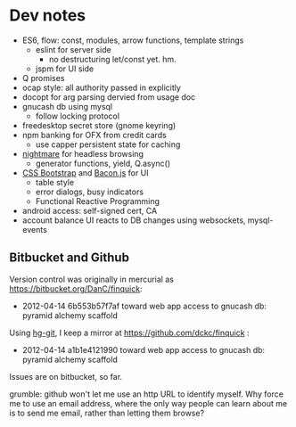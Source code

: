 # Dev notes

 - ES6, flow: const, modules, arrow functions, template strings
   - eslint for server side
     - no destructuring let/const yet. hm.
   - jspm for UI side
 - Q promises
 - ocap style: all authority passed in explicitly
 - docopt for arg parsing dervied from usage doc
 - gnucash db using mysql
   - follow locking protocol
 - freedesktop secret store (gnome keyring)
 - npm banking for OFX from credit cards
   - use capper persistent state for caching
 - [nightmare][] for headless browsing
   - generator functions, yield, Q.async()
 - [CSS Bootstrap][bs] and [Bacon.js][frp] for UI
   - table style
   - error dialogs, busy indicators
   - Functional Reactive Programming
 - android access: self-signed cert, CA
 - account balance UI reacts to DB changes using websockets, mysql-events
 
 
[bs]: http://getbootstrap.com/css/
[frp]: https://baconjs.github.io/
[nightmare]: http://www.nightmarejs.org/


## Bitbucket and Github

Version control was originally in mercurial as https://bitbucket.org/DanC/finquick:

 - 2012-04-14 6b553b57f7af toward web app access to gnucash db: pyramid alchemy scaffold

Using [hg-git](http://hg-git.github.io/), I keep a mirror at
https://github.com/dckc/finquick :

 - 2012-04-14 a1b1e4121990 toward web app access to gnucash db: pyramid alchemy scaffold

Issues are on bitbucket, so far.

grumble: github won't let me use an http URL to identify myself.  Why
force me to use an email address, where the only way people can learn
about me is to send me email, rather than letting them browse?
